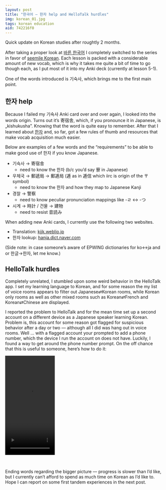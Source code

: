 ```yaml
---
layout: post
title: "한극어 — 한자 help and HelloTalk hurdles"
img: korean_01.jpg
tags: korean education
aid: 742216f0
---
```


Quick update on Korean studies after roughtly 2 months.

After taking a proper look at [바른 한국어](https://www.youtube.com/playlist?list=PLUa1FE1E3AYs975HVvtSJbAGvHT0FwhlB) I completely switched to the series in favor of [seemile Korean](https://www.youtube.com/@seemile/playlists?view=50&sort=dd&shelf_id=10). Each lesson is packed with a considerable amount of new vocab, which is why it takes me quite a bit of time to go though each, as I put most of it into my Anki deck (currently at lesson 5-1).

One of the words introduced is 기숙사, which brings me to the first main point.

## 한자 help

Because I failed my <span class="mixlang"><span class="swap" swap="gisuksa (dormitory)"><span class="inner">기숙사</span></span></span> Anki card over and over again, I looked into the words origin. Turns out it’s 寄宿舎, which, if you pronounce it in Japanese, is „kishukusha”. Knowing that the word is quite easy to remember. After that I learned about [한자](https://en.wikipedia.org/wiki/Hanja) and, so far, got a few rules of thumb and resources that make vocab acquisition much easier.

Below are examples of a few words and the “requirements” to be able to make good use of 한자 if you know Japanese.

* 기숙사 → 寄宿舎
    * need to know the 한자 (b/c you’d say 寮 in Japanese)
* 우체국 → 郵遞局 → 郵逓局 (逓 as in 逓信 which iirc is origin of the 〒 symbol)
    * need to know the 한자 and how they map to Japanese Kanji
* 경찰 → 警察
    * need to know peculiar pronunciation mappings like -ㄹ ↔ -つ
* 시계 → 時計 / 건물 → 建物
    * need to resist 音読み

When adding new Anki cards, I currently use the following two websites.

* Translation: [kjjk.weblio.jp](https://kjjk.weblio.jp/)
* 한자 lookup: [hanja.dict.naver.com](https://hanja.dict.naver.com)

(Side note: in case someone’s aware of EPWING dictionaries for ko↔ja and or 한글→한자, let me know.)


## HelloTalk hurdles

Completely unrelated, I stumbled upon some weird behavior in the HelloTalk app. I set my learning language to Korean, and for some reason the my list of voice rooms appears to filter out Japanese⇄Korean rooms, while Korean only rooms as well as other mixed rooms such as Korean⇄French and Korean⇄Chinese are displayed.

I reported the problem to HelloTalk and for the mean time set up a second account on a different device as a Japanese speaker learning Korean. Problem is, this account for some reason got flagged for suspicious behavior after a day or two — although all I did was hang out in voice rooms. Well ... with a flagged account your prompted to add a phone number, which the device I run the account on does not have. Luckily, I found a way to get around the phone number prompt. On the off chance that this is useful to someone, here’s how to do it:

<video controls width="160" height="320">
  <source src="/assets/img/blog/fuhellotalk.webm" type="video/webm" />
  <source src="/assets/img/blog/fuhellotalk.mp4" type="video/mp4" />
  Download the
  <a href="/assets/img/blog/fuhellotalk.webm">WEBM</a>
  or
  <a href="/assets/img/blog/fuhellotalk.mp4">MP4</a>
  video.
</video>

‌  

Ending words regarding the bigger picture — progress is slower than I’d like, but I currently can’t afford to spend as much time on Korean as I’d like to. Hope I can report on some first tandem experiences in the next post.
